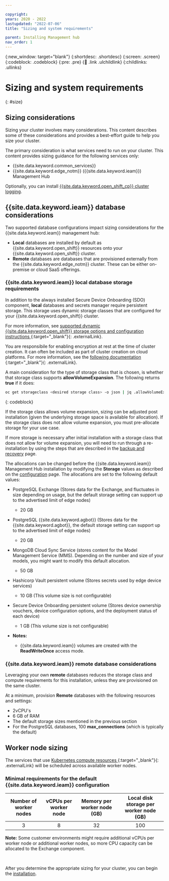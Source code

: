 ```yaml
---

copyright:
years: 2020 - 2022
lastupdated: "2022-07-06"
title: "Sizing and system requirements"

parent: Installing Management hub
nav_order: 1
---
```


{:new_window: target="blank"}
{:shortdesc: .shortdesc}
{:screen: .screen}
{:codeblock: .codeblock}
{:pre: .pre}
{:child: .link .ulchildlink}
{:childlinks: .ullinks}

# Sizing and system requirements
{: #size}

## Sizing considerations

Sizing your cluster involves many considerations. This content describes some of these considerations and provides a best-effort guide to help you size your cluster.

The primary consideration is what services need to run on your cluster. This content provides sizing guidance for the following services only:

- {{site.data.keyword.common_services}}
- {{site.data.keyword.edge_notm}} ({{site.data.keyword.ieam}}) Management Hub

Optionally, you can install [{{site.data.keyword.open_shift_cp}} cluster logging](../admin/accessing_logs.md#ocp_logging).

## {{site.data.keyword.ieam}} database considerations

Two supported database configurations impact sizing considerations for the {{site.data.keyword.ieam}} management hub:

- **Local** databases are installed by default as {{site.data.keyword.open_shift}} resources onto your {{site.data.keyword.open_shift}} cluster.
- **Remote** databases are databases that are provisioned externally from the {{site.data.keyword.edge_notm}} cluster. These can be either on-premise or cloud SaaS offerings.

### {{site.data.keyword.ieam}} local database storage requirements

In addition to the always installed Secure Device Onboarding (SDO) component, **local** databases and secrets manager require persistent storage. This storage uses dynamic storage classes that are configured for your {{site.data.keyword.open_shift}} cluster.

For more information, see [supported dynamic {{site.data.keyword.open_shift}} storage options and configuration instructions ](https://docs.openshift.com/container-platform/4.6/storage/understanding-persistent-storage.html){:target="_blank"}{: .externalLink}.

You are responsibile for enabling encryption at rest at the time of cluster creation. It can often be included as part of cluster creation on cloud platforms. For more information, see the [following documentation ](https://docs.openshift.com/container-platform/4.6/installing/installing-fips.html){:target="_blank"}{: .externalLink}.

A main consideration for the type of storage class that is chosen, is whether that storage class supports **allowVolumeExpansion**. The following returns **true** if it does:

```bash
oc get storageclass <desired storage class> -o json | jq .allowVolumeExpansion
```
{: codeblock}

If the storage class allows volume expansion, sizing can be adjusted post installation (given the underlying storage space is available for allocation). If the storage class does not allow volume expansion, you must pre-allocate storage for your use case.

If more storage is necessary after initial installation with a storage class that does not allow for volume expansion, you will need to run through a re-installation by using the steps that are described in the [backup and recovery](../admin/backup_recovery.md) page.

The allocations can be changed before the {{site.data.keyword.ieam}} Management Hub installation by modifying the **Storage** values as described on the [configuration](configuration.md) page. The allocations are set to the following default values:

- PostgreSQL Exchange (Stores data for the Exchange, and fluctuates in size depending on usage, but the default storage setting can support up to the advertised limit of edge nodes)
  - 20 GB
- PostgreSQL {{site.data.keyword.agbot}} (Stores data for the {{site.data.keyword.agbot}}, the default storage setting can support up to the advertised limit of edge nodes)
  - 20 GB
- MongoDB Cloud Sync Service (stores content for the Model Management Service (MMS). Depending on the number and size of your models, you might want to modify this default allocation.
  - 50 GB
- Hashicorp Vault persistent volume (Stores secrets used by edge device services)
  - 10 GB (This volume size is not configurable)
- Secure Device Onboarding persistent volume (Stores device ownership vouchers, device configuration options, and the deployment status of each device)
  - 1 GB (This volume size is not configurable)

- **Notes:**
  - {{site.data.keyword.ieam}} volumes are created with the **ReadWriteOnce** access mode.

### {{site.data.keyword.ieam}} remote database considerations

Leveraging your own **remote** databases reduces the storage class and compute requirements for this installation, unless they are provisioned on the same cluster.

At a minimum, provision **Remote** databases with the following resources and settings:

- 2vCPU's
- 6 GB of RAM
- The default storage sizes mentioned in the previous section
- For the PostgreSQL databases, 100 **max_connections** (which is typically the default)

## Worker node sizing

The services that use [Kubernetes compute resources ](https://kubernetes.io/docs/concepts/configuration/manage-compute-resources-container){:target="_blank"}{: .externalLink} will be scheduled across available worker nodes.

### Minimal requirements for the default {{site.data.keyword.ieam}} configuration

| Number of worker nodes | vCPUs per worker node | Memory per worker node (GB) | Local disk storage per worker node (GB) |
| :---: | :---: | :---: | :---: |
| 3 | 8 | 32 | 100 |

**Note:** Some customer environments might require additional vCPUs per worker node or additional worker nodes, so more CPU capacity can be allocated to the Exchange component.

&nbsp;
&nbsp;

After you determine the appropriate sizing for your cluster, you can begin the [installation](online_installation.md).
